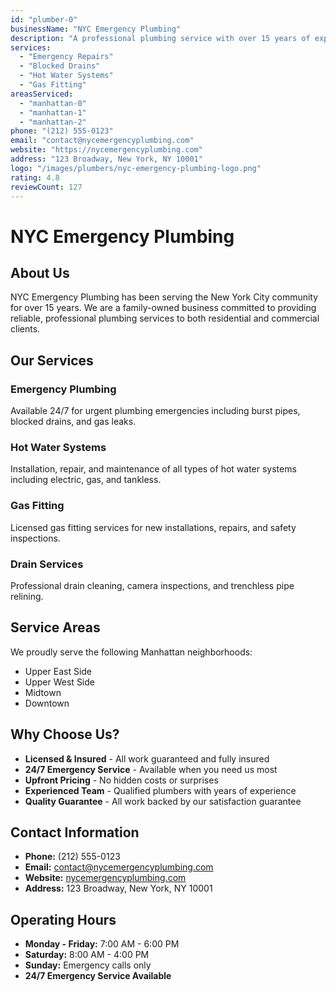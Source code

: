 ```yaml
---
id: "plumber-0"
businessName: "NYC Emergency Plumbing"
description: "A professional plumbing service with over 15 years of experience serving New York City. We pride ourselves on quality workmanship and customer satisfaction."
services:
  - "Emergency Repairs"
  - "Blocked Drains"
  - "Hot Water Systems"
  - "Gas Fitting"
areasServiced:
  - "manhattan-0"
  - "manhattan-1"
  - "manhattan-2"
phone: "(212) 555-0123"
email: "contact@nycemergencyplumbing.com"
website: "https://nycemergencyplumbing.com"
address: "123 Broadway, New York, NY 10001"
logo: "/images/plumbers/nyc-emergency-plumbing-logo.png"
rating: 4.8
reviewCount: 127
---
```


# NYC Emergency Plumbing

## About Us

NYC Emergency Plumbing has been serving the New York City community for over 15 years. We are a family-owned business committed to providing reliable, professional plumbing services to both residential and commercial clients.

## Our Services

### Emergency Plumbing
Available 24/7 for urgent plumbing emergencies including burst pipes, blocked drains, and gas leaks.

### Hot Water Systems
Installation, repair, and maintenance of all types of hot water systems including electric, gas, and tankless.

### Gas Fitting
Licensed gas fitting services for new installations, repairs, and safety inspections.

### Drain Services
Professional drain cleaning, camera inspections, and trenchless pipe relining.

## Service Areas

We proudly serve the following Manhattan neighborhoods:
- Upper East Side
- Upper West Side
- Midtown
- Downtown

## Why Choose Us?

- **Licensed & Insured** - All work guaranteed and fully insured
- **24/7 Emergency Service** - Available when you need us most
- **Upfront Pricing** - No hidden costs or surprises
- **Experienced Team** - Qualified plumbers with years of experience
- **Quality Guarantee** - All work backed by our satisfaction guarantee

## Contact Information

- **Phone:** (212) 555-0123
- **Email:** contact@nycemergencyplumbing.com
- **Website:** [nycemergencyplumbing.com](https://nycemergencyplumbing.com)
- **Address:** 123 Broadway, New York, NY 10001

## Operating Hours

- **Monday - Friday:** 7:00 AM - 6:00 PM
- **Saturday:** 8:00 AM - 4:00 PM
- **Sunday:** Emergency calls only
- **24/7 Emergency Service Available** 